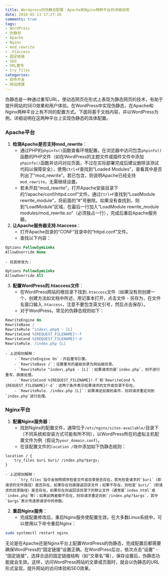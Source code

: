 ```yaml
---
title: Wordpress的伪静态配置：Apache和Nginx两种平台的详细说明
date: 2018-05-13 17:27:20
comments: true
tags:
- WordPress
- 伪静态
- Apache
- Nginx
- mod_rewrite
- .htaccess
- 固定链接
- SEO
- URL重写
- try_files
categories:
- 软件开发
- 网站搭建
---
```



伪静态是一种通过重写URL，使动态网页在形式上表现为静态网页的技术，有助于提升网站的SEO效果和用户体验。在WordPress中实现伪静态，在Apache和Nginx两种平台上有不同的配置方式。下面将基于文档内容，并以WordPress为例，详细说明在这两种平台上实现伪静态的具体配置。

### Apache平台
1. **检测Apache是否支持mod_rewrite**：
    - 通过PHP的`phpinfo()`函数查看环境配置。在浏览器中访问包含`phpinfo()`函数的PHP文件（如在WordPress的主题文件或插件文件中添加`phpinfo()`函数并访问对应页面，不过在实际部署完成后建议删除该测试代码以保障安全），使用`Ctrl+F`查找到“Loaded Modules”，查看其中是否列出了“mod_rewrite”。若已包含，则说明Apache已经支持`mod_rewrite`，无需继续设置。
    - 若未开启“mod_rewrite”，打开Apache安装目录下的“/apache/conf/httpd.conf”文件。通过`Ctrl+F`查找到“LoadModule rewrite_module”，将前面的“#”号删除。如果没有查找到，则到“LoadModule”区域，在最后一行加入“LoadModule rewrite_module modules/mod_rewrite.so”（必须独占一行），完成后重启Apache服务器。
2. **让Apache服务器支持.htaccess**：
    - 打开Apache目录的“CONF”目录中的“httpd.conf”文件。
    - 查找以下内容：
```apache
Options FollowSymLinks
AllowOverride None
```
    - 将其修改为：
```apache
Options FollowSymLinks
AllowOverride All
```
3. **配置WordPress的.htaccess文件**：
    - 在WordPress网站的根目录下找到`.htaccess`文件（如果没有则创建一个，创建方法如文档中所述，用记事本打开，点击文件 - 另存为，在文件名窗口输入`.htaccess`，注意不要包含英文引号，然后点击保存）。
    - 对于WordPress，常见的伪静态规则如下：
```apache
RewriteEngine On
RewriteBase /
RewriteRule ^index\.php$ - [L]
RewriteCond %{REQUEST_FILENAME}!-f
RewriteCond %{REQUEST_FILENAME}!-d
RewriteRule. /index.php [L]
```
    - 上述规则解释：
        - `RewriteEngine On`：开启重写引擎。
        - `RewriteBase /`：设置重写的基础目录为网站根目录。
        - `RewriteRule ^index\.php$ - [L]`：如果请求的是`index.php`，则不进行重写，直接处理。
        - `RewriteCond %{REQUEST_FILENAME}!-f`和`RewriteCond %{REQUEST_FILENAME}!-d`：这两个条件表示如果请求的文件或目录不存在。
        - `RewriteRule. /index.php [L]`：如果满足前面的条件，则将请求重定向到`index.php`进行处理。

### Nginx平台
1. **配置Nginx服务器**：
    - 找到Nginx的配置文件，通常位于`/etc/nginx/sites-available/`目录下（不同系统和安装方式可能有所不同），以WordPress所在的虚拟主机配置文件为例（假设为`your_domain.conf`）。
    - 在该配置文件的`location /`块中添加如下伪静态规则：
```nginx
location / {
    try_files $uri $uri/ /index.php?$args;
}
```
    - 上述规则解释：
        - `try_files`指令会按照顺序检查文件或目录是否存在。首先检查请求的`$uri`（即请求的文件路径）是否存在，如果存在则直接返回该文件；如果不存在，则检查`$uri/`（即请求的目录路径）是否存在，如果存在则返回该目录下的默认文件（通常是`index.html`或`index.php`等）；如果前两者都不存在，则将请求重定向到`/index.php?$args`，其中`$args`表示传递原请求中的参数。
2. **重启Nginx服务**：
    - 完成配置修改后，重启Nginx服务使配置生效。在大多数Linux系统中，可以使用以下命令重启Nginx：
```bash
sudo systemctl restart nginx
```

无论是在Apache还是Nginx平台上配置WordPress的伪静态，完成配置后都需要确保WordPress的“固定链接”设置正确。在WordPress后台，依次点击“设置” - “固定链接”，选择合适的固定链接结构（如“文章名”等），保存设置后，伪静态功能就会生效。这样，访问WordPress网站的文章或页面时，就会以伪静态的URL形式呈现，提升网站的访问体验和SEO效果。 
